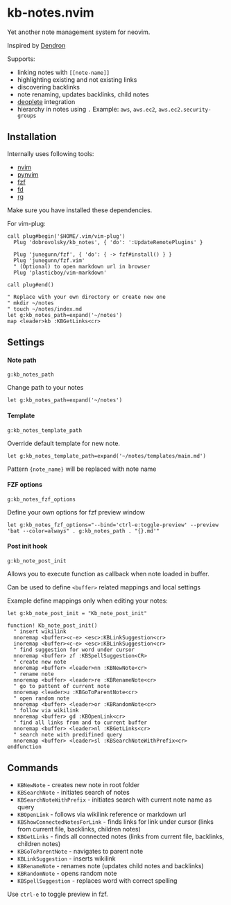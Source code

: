 # kb-notes.nvim

Yet another note management system for neovim.

Inspired by [Dendron](https://wiki.dendron.so/)

Supports:

- linking notes with `[[note-name]]`
- highlighting existing and not existing links
- discovering backlinks
- note renaming, updates backlinks, child notes
- [deoplete](https://github.com/Shougo/deoplete.nvim) integration
- hierarchy in notes using `.` Example: `aws`, `aws.ec2`, `aws.ec2.security-groups`

## Installation

Internally uses following tools:

- [nvim](https://neovim.io/)
- [pynvim](https://github.com/neovim/pynvim)
- [fzf](https://github.com/junegunn/fzf)
- [fd](https://github.com/sharkdp/fd)
- [rg](https://github.com/BurntSushi/ripgrep)

Make sure you have installed these dependencies.

For vim-plug:

```viml
call plug#begin('$HOME/.vim/vim-plug')
  Plug 'dobrovolsky/kb_notes', { 'do': ':UpdateRemotePlugins' }

  Plug 'junegunn/fzf', { 'do': { -> fzf#install() } }
  Plug 'junegunn/fzf.vim'
  " (Optional) to open markdown url in browser
  Plug 'plasticboy/vim-markdown'

call plug#end()

" Replace with your own directory or create new one
" mkdir ~/notes
" touch ~/notes/index.md
let g:kb_notes_path=expand('~/notes')
map <leader>kb :KBGetLinks<cr>
```

## Settings

#### Note path

`g:kb_notes_path`

Change path to your notes

```viml
let g:kb_notes_path=expand('~/notes')
```

#### Template

`g:kb_notes_template_path`

Override default template for new note.

```viml
let g:kb_notes_template_path=expand('~/notes/templates/main.md')
```

Pattern `{note_name}` will be replaced with note name

#### FZF options

`g:kb_notes_fzf_options`

Define your own options for fzf preview window

```viml
let g:kb_notes_fzf_options="--bind='ctrl-e:toggle-preview' --preview 'bat --color=always" . g:kb_notes_path . "{}.md'"
```

#### Post init hook

`g:kb_note_post_init`

Allows you to execute function as callback when note loaded in buffer.

Can be used to define `<buffer>` related mappings and local settings

Example define mappings only when editing your notes:

```viml
let g:kb_note_post_init = "Kb_note_post_init"

function! Kb_note_post_init()
  " insert wikilink
  nnoremap <buffer><c-e> <esc>:KBLinkSuggestion<cr>
  inoremap <buffer><c-e> <esc>:KBLinkSuggestion<cr>
  " find suggestion for word under cursor
  nnoremap <buffer> zf :KBSpellSuggestion<CR>
  " create new note
  nnoremap <buffer> <leader>nn :KBNewNote<cr>
  " rename note
  nnoremap <buffer> <leader>re :KBRenameNote<cr>
  " go to pattent of current note
  nnoremap <leader>u :KBGoToParentNote<cr>
  " open random note
  nnoremap <buffer> <leader>or :KBRandomNote<cr>
  " follow via wikilink
  nnoremap <buffer> gd :KBOpenLink<cr>
  " find all links from and to current buffer
  nnoremap <buffer> <leader>nl :KBGetLinks<cr>
  " search note with predifined query
  nnoremap <buffer> <leader>sl :KBSearchNoteWithPrefix<cr>
endfunction
```

## Commands

- `KBNewNote` - creates new note in root folder
- `KBSearchNote` - initiates search of notes
- `KBSearchNoteWithPrefix` - initiates search with current note name as query
- `KBOpenLink` - follows via wikilink reference or markdown url
- `KBShowConnectedNotesForLink` - finds links for link under cursor (links from current file, backlinks, children notes)
- `KBGetLinks` - finds all connected notes (links from current file, backlinks, children notes)
- `KBGoToParentNote` - navigates to parent note
- `KBLinkSuggestion` - inserts wikilink
- `KBRenameNote` - renames note (updates child notes and backlinks)
- `KBRandomNote` - opens random note
- `KBSpellSuggestion` - replaces word with correct spelling

Use `ctrl-e` to toggle preview in fzf.
